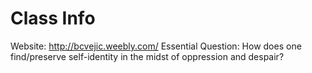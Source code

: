# Class Info

Website: http://bcvejic.weebly.com/
Essential Question: How does one find/preserve self-identity in the midst of 
oppression and despair?
